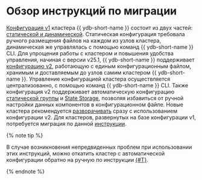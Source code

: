 # Обзор инструкций по миграции

[Конфигурация v1](../before-v25.1/index.md) кластера {{ ydb-short-name }} состоит из двух частей: [статической и динамической](../before-v25.1/index.md). Статическая конфигурация требовала ручного размещения файлов на каждом из узлов кластера, динамическая же управлялась с помощью команд {{ ydb-short-name }} CLI.
Для упрощения работы с кластером и повышения удобства управления, начиная с версии v25.1, {{ ydb-short-name }} поддерживает [конфигурацию v2](../../../configuration-management/index.md), работающую с единым конфигурационным файлом, хранимым и доставляемым до узлов самим кластером {{ ydb-short-name }}. Управление конфигурацией кластера осуществляется централизованно, с помощью команд {{ ydb-short-name }} CLI. Также конфигурация v2 поддерживает автоматическую конфигурацию [статической группы](../../../../concepts/glossary.md#static-group) и [State Storage](../../../../concepts/glossary.md#state-storage), позволяя избавиться от ручной настройки данных компонентов в конфигурационном файле.
Новые кластера рекомендуется [разворачивать](../initial-deployment.md) сразу с использованием конфигурации v2. Для кластеров, развернутых на базе конфигурации v1, потребуется миграция по данной [инструкции](migration-to-v2.md).

{% note tip %}

В случае возникновения непредвиденных проблем при использовании этих инструкций, можно откатить кластер с автоматической конфигурации обратно на ручную по инструкции [{#T}](migration-to-v1.md).

{% endnote %}

